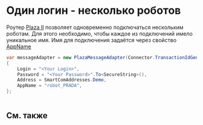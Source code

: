 # Один логин \- несколько роботов

Роутер [Plaza II](Plaza.md) позволяет одновременно подключаться нескольким роботам. Для этого необходимо, чтобы каждое из подключений имело уникальное имя. Имя для подключения задаётся через свойство [AppName](xref:StockSharp.Plaza.PlazaMessageAdapter.AppName)

```cs
var messageAdapter = new PlazaMessageAdapter(Connector.TransactionIdGenerator)
{
    Login = "<Your Login>",
    Password = "<Your Password>".To<SecureString>(),
    Address = SmartComAddresses.Demo,
    AppName = "robot_PRADA",
};      
      
```

## См. также
